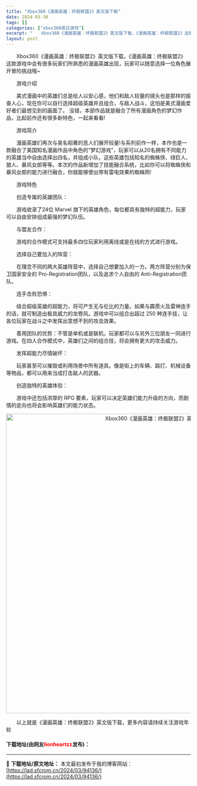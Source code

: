 ```yaml
---
title: "Xbox360《漫画英雄：终极联盟2》英文版下载"
date: 2024-03-30
tags: []
categories: ["xbox360英日游戏"]
excerpt: "　　Xbox360《漫画英雄：终极联盟2》英文版下载，《漫画英雄：终极联盟2》这款游戏中会有很多玩家们所熟悉的漫画英雄出现，玩家可以随意选择一位角色展开冒险挑战哦~ 　　游戏介绍 　　美式漫画中的英雄们总是给人以安心感，他们和敌人较量的镜头也是那样的振奋人心，现在你可以自行选择超级英雄并且组合，与敌&hellip;"
layout: post
---
```


 <p>　　Xbox360《漫画英雄：终极联盟2》英文版下载，《漫画英雄：终极联盟2》这款游戏中会有很多玩家们所熟悉的漫画英雄出现，玩家可以随意选择一位角色展开冒险挑战哦~</p> <p>　　游戏介绍</p> <p>　　美式漫画中的英雄们总是给人以安心感，他们和敌人较量的镜头也是那样的振奋人心，现在你可以自行选择超级英雄并且组合，与敌人战斗，这怕是美式漫画爱好者们最想见到的画面了。 没错，本部作品就是融合了所有漫画角色的梦幻作品，比起前作还有很多新特色，一起来看看!</p> <p>　　游戏简介</p> <p>　　漫画英雄们再次与臭名昭著的恶人们展开较量!与系列前作一样，本作也是一款融合了美国知名漫画作品中角色的&ldquo;梦幻游戏&rdquo;，玩家可以从20名拥有不同能力的英雄当中自由选择出四名，并组成小队，这些英雄包括知名的蜘蛛侠、绿巨人、狼人、暴风女郎等等。本次的作品新增加了技能融合系统，比如你可以将蜘蛛侠和暴风女郎的能力进行融合，你就能够使出带有雷电效果的蜘蛛网!</p> <p>　　游戏特色</p> <p>　　创造专属的英雄团队：</p> <p>　　游戏收录了24位 Marvel 旗下的英雄角色，每位都具有独特的超能力，玩家可以自由安排组成最强的梦幻队伍。</p> <p>　　与盟友合作：</p> <p>　　游戏的合作模式可支持最多四位玩家利用离线或是在线的方式进行游戏。</p> <p>　　选择自己要加入的阵营：</p> <p>　　在理念不同的两大英雄阵营中，选择自己想要加入的一方。两方阵营分别为保卫国家安全的 Pro-Registration团队，以及追求个人自由的 Anti-Registration团队。</p> <p>　　连手击败恐惧：</p> <p>　　结合超级英雄的超能力，将可产生无与伦比的力量。如果与霹雳火及雷神连手的话，就可制造出极具威力的龙卷风。游戏中可以组合出超过 250 种连手技，让各位玩家在战斗之中发挥出意想不到的攻击效果。</p> <p>　　善用团队的优势：不管是单机或是联机，玩家都可以与另外三位朋友一同进行游戏。在四人合作模式中，英雄们之间的组合技，将会拥有更大的攻击威力。</p> <p>　　发挥超能力尽情破坏：</p> <p>　　玩家甚至可以摧毁或利用场景中所有道具。像是街上的车辆、路灯、机械设备等物品，都可以用来当成打击敌人的武器。</p> <p>　　创造独特的英雄体验：</p> <p>　　游戏中还包括浓厚的 RPG 要素，玩家可以决定英雄们能力升级的方向，而剧情的走向也将会影响英雄们的能力状态。</p> <p align="center"><img align="" border="0" src="https://lad.sfcrom.cn/wp-content/uploads/2024/03/20240330_6607d5a2c1fd4.jpg" width="817" alt="Xbox360《漫画英雄：终极联盟2》英文版下载" /></p> <p>　　以上就是《漫画英雄：终极联盟2》英文版下载，更多内容请持续关注游戏年轮</p> <p><h4>下载地址(由网友<font color="red">lionheartzz</font>发布)：</h4></p> 

---
📖 **下载地址/原文地址：** 本文最初发布于我的博客网站：[https://lad.sfcrom.cn/2024/03/94136/](https://lad.sfcrom.cn/2024/03/94136/)
